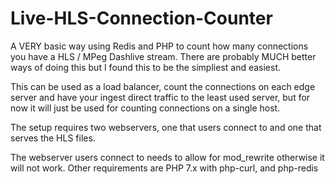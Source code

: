 # Live-HLS-Connection-Counter
A VERY basic way using Redis and PHP to count how many connections you have a HLS / MPeg Dashlive stream. There are probably MUCH better ways of doing this but I found this to be the simpliest and easiest.

This can be used as a load balancer, count the connections on each edge server and have your ingest direct traffic to the least used server, but for now it will just be used for counting connections on a single host.

The setup requires two webservers, one that users connect to and one that serves the HLS files.

The webserver users connect to needs to allow for mod_rewrite otherwise it will not work. Other requirements are PHP 7.x with php-curl, and php-redis
